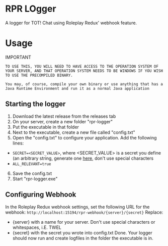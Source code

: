 # RPR LOgger

A logger for TOT! Chat using Roleplay Redux' webhook feature.

# Usage
IMPORTANT
```
TO USE THIS, YOU WILL NEED TO HAVE ACCESS TO THE OPERATION SYSTEM OF YOUR SERVER, AND THAT OPERATION SYSTEM NEEDS TO BE WINDOWS IF YOU WISH TO USE THE PRECOMPILED BINARY. 

You may, of course, compile your own binary or use anything that has a Java Runtime Environment and run it as a normal Java application
```

## Starting the logger
1. Download the latest release from the releases tab
2. On your server, create a new folder "rpr-logger"
3. Put the executable in that folder
4. Next to the executable, create a new file called "config.txt"
5. Open the "config.txt" to configure your application. Add the following lines:
  - `SECRET=<SECRET_VALUE>`, where <SECRET_VALUE> is a secret you define (an arbitrary string, generate one [here](https://passwordsgenerator.net/), don't use special characters
  - `ALL_RELEVANT=true`
6. Save the config.txt
7. Start "rpr-logger.exe"

## Configuring Webhook
In the Roleplay Redux webhook settings, set the following URL for the webhook:
`http://localhost:15194/rpr-webhook/{server}/{secret}`
Replace:
- {server} with a name for your server. Don't use special characters or whitespaces, i.E. TWEL
- {secret} with the secret you wrote into config.txt
Done. Your logger should now run and create logfiles in the folder the executable is in.


